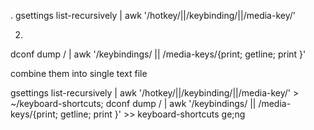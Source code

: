 . 
gsettings list-recursively | awk '/hotkey/||/keybinding/||/media-key/'

2.
dconf dump / | awk '/keybindings/ || /media-keys/{print; getline; print }'



combine them into single text file

gsettings list-recursively | awk '/hotkey/||/keybinding/||/media-key/' > ~/keyboard-shortcuts; dconf dump / | awk '/keybindings/ || 	/media-keys/{print; getline; print }' >> keyboard-shortcuts
ge;ng
